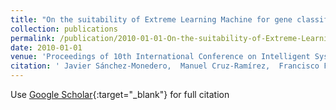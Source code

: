 ```yaml
---
title: "On the suitability of Extreme Learning Machine for gene classification using feature selection"
collection: publications
permalink: /publication/2010-01-01-On-the-suitability-of-Extreme-Learning-Machine-for-gene-classification-using-feature-selection
date: 2010-01-01
venue: 'Proceedings of 10th International Conference on Intelligent Systems Design and Applications (ISDA2010)'
citation: ' Javier Sánchez-Monedero,  Manuel Cruz-Ramírez,  Francisco Fernandez-Navarro,  Juan Carlos Fernández,  Pedro Antonio Gutiérrez,  César Hervás-Martínez, &quot;On the suitability of Extreme Learning Machine for gene classification using feature selection.&quot; Proceedings of 10th International Conference on Intelligent Systems Design and Applications (ISDA2010), 2010, Cairo, Egypt, pp.507-512.'
---
```

Use [Google Scholar](https://scholar.google.com/scholar?q=On+the+suitability+of+Extreme+Learning+Machine+for+gene+classification+using+feature+selection){:target="_blank"} for full citation